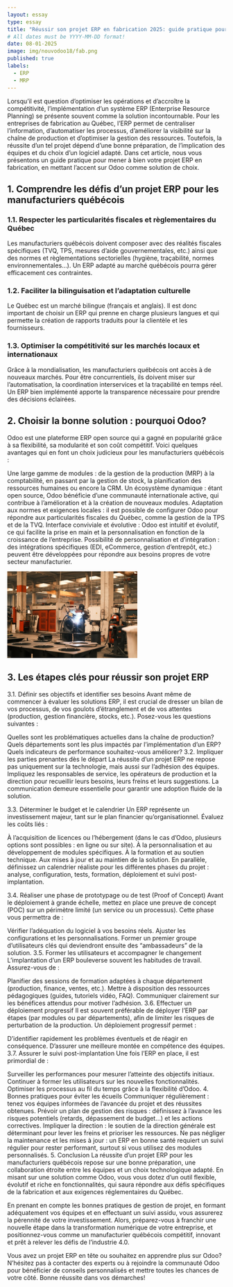 ```yaml
---
layout: essay
type: essay
title: "Réussir son projet ERP en fabrication 2025: guide pratique pour les manufacturiers québécois"
# All dates must be YYYY-MM-DD format!
date: 08-01-2025
image: img/nouvodoo18/fab.png
published: true
labels:
  - ERP
  - MRP
---
```





Lorsqu’il est question d’optimiser les opérations et d’accroître la compétitivité, l’implémentation d’un système ERP (Enterprise Resource Planning) se présente souvent comme la solution incontournable. Pour les entreprises de fabrication au Québec, l’ERP permet de centraliser l’information, d’automatiser les processus, d’améliorer la visibilité sur la chaîne de production et d’optimiser la gestion des ressources. Toutefois, la réussite d’un tel projet dépend d’une bonne préparation, de l’implication des équipes et du choix d’un logiciel adapté. Dans cet article, nous vous présentons un guide pratique pour mener à bien votre projet ERP en fabrication, en mettant l’accent sur Odoo comme solution de choix.

## 1. Comprendre les défis d’un projet ERP pour les manufacturiers québécois

### 1.1. Respecter les particularités fiscales et règlementaires du Québec

Les manufacturiers québécois doivent composer avec des réalités fiscales spécifiques (TVQ, TPS, mesures d’aide gouvernementales, etc.) ainsi que des normes et règlementations sectorielles (hygiène, traçabilité, normes environnementales…). Un ERP adapté au marché québécois pourra gérer efficacement ces contraintes.

### 1.2. Faciliter la bilinguisation et l’adaptation culturelle

Le Québec est un marché bilingue (français et anglais). Il est donc important de choisir un ERP qui prenne en charge plusieurs langues et qui permette la création de rapports traduits pour la clientèle et les fournisseurs.

### 1.3. Optimiser la compétitivité sur les marchés locaux et internationaux

Grâce à la mondialisation, les manufacturiers québécois ont accès à de nouveaux marchés. Pour être concurrentiels, ils doivent miser sur l’automatisation, la coordination interservices et la traçabilité en temps réel. Un ERP bien implémenté apporte la transparence nécessaire pour prendre des décisions éclairées.

## 2. Choisir la bonne solution : pourquoi Odoo?

Odoo est une plateforme ERP open source qui a gagné en popularité grâce à sa flexibilité, sa modularité et son coût compétitif. Voici quelques avantages qui en font un choix judicieux pour les manufacturiers québécois :

Une large gamme de modules : de la gestion de la production (MRP) à la comptabilité, en passant par la gestion de stock, la planification des ressources humaines ou encore la CRM.
Un écosystème dynamique : étant open source, Odoo bénéficie d’une communauté internationale active, qui contribue à l’amélioration et à la création de nouveaux modules.
Adaptation aux normes et exigences locales : il est possible de configurer Odoo pour répondre aux particularités fiscales du Québec, comme la gestion de la TPS et de la TVQ.
Interface conviviale et évolutive : Odoo est intuitif et évolutif, ce qui facilite la prise en main et la personnalisation en fonction de la croissance de l’entreprise.
Possibilité de personnalisation et d’intégration : des intégrations spécifiques (EDI, eCommerce, gestion d’entrepôt, etc.) peuvent être développées pour répondre aux besoins propres de votre secteur manufacturier.

<img width="300px" class="rounded float-start pe-4" src="../img/nouvodoo18/fab.png">

## 3. Les étapes clés pour réussir son projet ERP
3.1. Définir ses objectifs et identifier ses besoins
Avant même de commencer à évaluer les solutions ERP, il est crucial de dresser un bilan de vos processus, de vos goulots d’étranglement et de vos attentes (production, gestion financière, stocks, etc.). Posez-vous les questions suivantes :

Quelles sont les problématiques actuelles dans la chaîne de production?
Quels départements sont les plus impactés par l’implémentation d’un ERP?
Quels indicateurs de performance souhaitez-vous améliorer?
3.2. Impliquer les parties prenantes dès le départ
La réussite d’un projet ERP ne repose pas uniquement sur la technologie, mais aussi sur l’adhésion des équipes. Impliquez les responsables de service, les opérateurs de production et la direction pour recueillir leurs besoins, leurs freins et leurs suggestions. La communication demeure essentielle pour garantir une adoption fluide de la solution.

3.3. Déterminer le budget et le calendrier
Un ERP représente un investissement majeur, tant sur le plan financier qu’organisationnel. Évaluez les coûts liés :

À l’acquisition de licences ou l’hébergement (dans le cas d’Odoo, plusieurs options sont possibles : en ligne ou sur site).
À la personnalisation et au développement de modules spécifiques.
À la formation et au soutien technique.
Aux mises à jour et au maintien de la solution.
En parallèle, définissez un calendrier réaliste pour les différentes phases du projet : analyse, configuration, tests, formation, déploiement et suivi post-implantation.

3.4. Réaliser une phase de prototypage ou de test (Proof of Concept)
Avant le déploiement à grande échelle, mettez en place une preuve de concept (POC) sur un périmètre limité (un service ou un processus). Cette phase vous permettra de :

Vérifier l’adéquation du logiciel à vos besoins réels.
Ajuster les configurations et les personnalisations.
Former un premier groupe d’utilisateurs clés qui deviendront ensuite des “ambassadeurs” de la solution.
3.5. Former les utilisateurs et accompagner le changement
L’implantation d’un ERP bouleverse souvent les habitudes de travail. Assurez-vous de :

Planifier des sessions de formation adaptées à chaque département (production, finance, ventes, etc.).
Mettre à disposition des ressources pédagogiques (guides, tutoriels vidéo, FAQ).
Communiquer clairement sur les bénéfices attendus pour motiver l’adhésion.
3.6. Effectuer un déploiement progressif
Il est souvent préférable de déployer l’ERP par étapes (par modules ou par départements), afin de limiter les risques de perturbation de la production. Un déploiement progressif permet :

D’identifier rapidement les problèmes éventuels et de réagir en conséquence.
D’assurer une meilleure montée en compétence des équipes.
3.7. Assurer le suivi post-implantation
Une fois l’ERP en place, il est primordial de :

Surveiller les performances pour mesurer l’atteinte des objectifs initiaux.
Continuer à former les utilisateurs sur les nouvelles fonctionnalités.
Optimiser les processus au fil du temps grâce à la flexibilité d’Odoo.
4. Bonnes pratiques pour éviter les écueils
Communiquer régulièrement : tenez vos équipes informées de l’avancée du projet et des réussites obtenues.
Prévoir un plan de gestion des risques : définissez à l’avance les risques potentiels (retards, dépassement de budget…) et les actions correctives.
Impliquer la direction : le soutien de la direction générale est déterminant pour lever les freins et prioriser les ressources.
Ne pas négliger la maintenance et les mises à jour : un ERP en bonne santé requiert un suivi régulier pour rester performant, surtout si vous utilisez des modules personnalisés.
5. Conclusion
La réussite d’un projet ERP pour les manufacturiers québécois repose sur une bonne préparation, une collaboration étroite entre les équipes et un choix technologique adapté. En misant sur une solution comme Odoo, vous vous dotez d’un outil flexible, évolutif et riche en fonctionnalités, qui saura répondre aux défis spécifiques de la fabrication et aux exigences réglementaires du Québec.

En prenant en compte les bonnes pratiques de gestion de projet, en formant adéquatement vos équipes et en effectuant un suivi assidu, vous assurerez la pérennité de votre investissement. Alors, préparez-vous à franchir une nouvelle étape dans la transformation numérique de votre entreprise, et positionnez-vous comme un manufacturier québécois compétitif, innovant et prêt à relever les défis de l’industrie 4.0.

Vous avez un projet ERP en tête ou souhaitez en apprendre plus sur Odoo? N’hésitez pas à contacter des experts ou à rejoindre la communauté Odoo pour bénéficier de conseils personnalisés et mettre toutes les chances de votre côté. Bonne réussite dans vos démarches!







